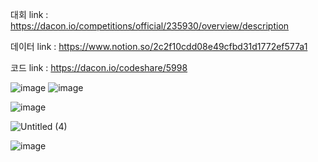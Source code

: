 대회 link : https://dacon.io/competitions/official/235930/overview/description

데이터 link : https://www.notion.so/2c2f10cdd08e49cfbd31d1772ef577a1

코드 link : https://dacon.io/codeshare/5998

![image](https://user-images.githubusercontent.com/74644453/177106458-6ec79057-11bd-45d3-9d23-4261abaec4c3.png)
![image](https://user-images.githubusercontent.com/74644453/185560192-4c258b2a-99dd-4cfd-bc0f-1e25810177e0.png)

![image](https://user-images.githubusercontent.com/74644453/189901049-5716df77-29c2-45f6-a1b6-aaa2dc35fd77.png)

![Untitled (4)](https://user-images.githubusercontent.com/74644453/189900716-809a6dc9-50e3-4905-a1ac-36bfd57e4f69.png)

![image](https://user-images.githubusercontent.com/74644453/190955371-613008cd-5c8d-4e7e-bfe9-7a8d0ec85b77.png)
